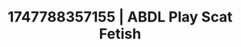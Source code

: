 ---
categories:
- Mindful JOI
- Erotic dream roleplay
- VR porn
- Hair pulling
- Spitroast
image: /assets/images/1747788357155.jpg
layout: post
seo:
  description: Featured content with premium Scat Fetish, ABDL Play. HD images available.
  keywords: Scat Fetish, ABDL Play
  og_image: /assets/images/1747788357155.jpg
  schema_type: VisualArtwork
tags:
- ABDL Play
- '#1747788357155'
- Scat Fetish
title: 1747788357155 | ABDL Play Scat Fetish
---